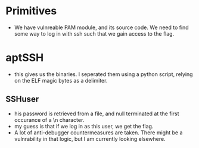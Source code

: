 # Primitives

- We have vulnreable PAM module, and its source code. We need to find some way to log in with ssh such that we gain access to the flag.

# aptSSH

- this gives us the binaries. I seperated them using a python script, relying on the ELF magic bytes as a delimiter.

## SSHuser

- his password is retrieved from a file, and null terminated at the first occurance of a \n character.
- my guess is that if we log in as this user, we get the flag.
- A lot of anti-debugger countermeasures are taken. There might be a vulnrability in that logic, but I am currently looking elsewhere.
